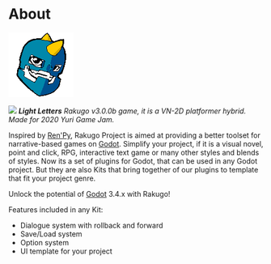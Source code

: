 
# About

![](assets/logo.png)

![](https://img.itch.zone/aW1hZ2UvODQxNTg3LzQ3MTg2NzIucG5n/original/IWLcUQ.png)
***Light Letters***
*Rakugo v3.0.0b game, it is a VN-2D platformer hybrid. Made for 2020 Yuri Game Jam.*

Inspired by [Ren'Py], Rakugo Project is aimed at providing a better toolset for narrative-based games on [Godot].
Simplify your project, if it is a visual novel, point and click, RPG, interactive text game or many other styles and blends of styles.
Now its a set of plugins for Godot, that can be used in any Godot project.
But they are also Kits that bring together of our plugins to template that fit your project genre.

Unlock the potential of [Godot] 3.4.x with Rakugo!

Features included in any Kit:

- Dialogue system with rollback and forward
- Save/Load system
- Option system
- UI template for your project

<!-- ...[and much, much more](/features/).

Read our [documentation](/RakugoDocs-new/) and [download Rakugo](/download/), free! -->

[Ren'Py]: https://www.renpy.org
[Godot]: https://godotengine.org